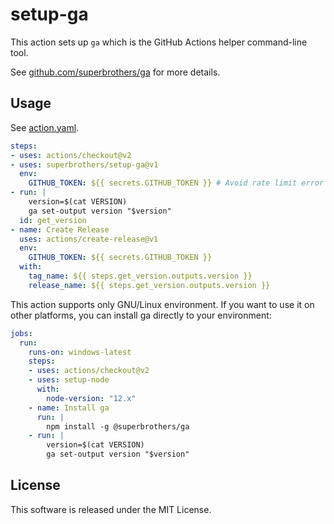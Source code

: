 # setup-ga

This action sets up `ga` which is the GitHub Actions helper command-line tool.

See [github.com/superbrothers/ga](https://github.com/superbrothers/ga) for more details.

## Usage

See [action.yaml](./action.yml).

```yaml
steps:
- uses: actions/checkout@v2
- uses: superbrothers/setup-ga@v1
  env:
    GITHUB_TOKEN: ${{ secrets.GITHUB_TOKEN }} # Avoid rate limit error
- run: |
    version=$(cat VERSION)
    ga set-output version "$version"
  id: get_version
- name: Create Release
  uses: actions/create-release@v1
  env:
    GITHUB_TOKEN: ${{ secrets.GITHUB_TOKEN }}
  with:
    tag_name: ${{ steps.get_version.outputs.version }}
    release_name: ${{ steps.get_version.outputs.version }}
```

This action supports only GNU/Linux environment. If you want to use it on other platforms, you can install ga directly to your environment:
```yaml
jobs:
  run:
    runs-on: windows-latest
    steps:
    - uses: actions/checkout@v2
    - uses: setup-node
      with:
        node-version: "12.x"
    - name: Install ga
      run: |
        npm install -g @superbrothers/ga
    - run: |
        version=$(cat VERSION)
        ga set-output version "$version"
```

## License

This software is released under the MIT License.
